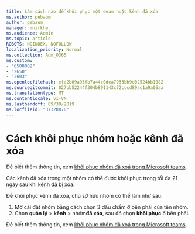 ```yaml
---
title: Làm cách nào để khôi phục một eeam hoặc kênh đã xóa
ms.author: pebaum
author: pebaum
manager: mnirkhe
ms.audience: Admin
ms.topic: article
ROBOTS: NOINDEX, NOFOLLOW
localization_priority: Normal
ms.collection: Adm_O365
ms.custom:
- "6500002"
- "2650"
- "2603"
ms.openlocfilehash: efd2b09a93fb7a44c0dea7933bb9d02524bb1082
ms.sourcegitcommit: 027bb52244f304b891143c72cccd89ac1a9a05aa
ms.translationtype: MT
ms.contentlocale: vi-VN
ms.lasthandoff: 09/30/2019
ms.locfileid: "37328870"
---
```

# <a name="how-to-restore-a-deleted-team-or-channel"></a>Cách khôi phục nhóm hoặc kênh đã xóa

Để biết thêm thông tin, xem [khôi phục nhóm đã xoá trong Microsoft teams](https://blogs.technet.microsoft.com/skypehybridguy/2017/07/23/restoring-a-deleted-team-in-microsoft-teams).

Các kênh đã xóa trong một nhóm có thể được khôi phục trong tối đa 21 ngày sau khi kênh đã bị xóa.

Để khôi phục kênh đã xóa, chủ sở hữu nhóm có thể làm như sau:

1. Mở cài đặt nhóm bằng cách chọn 3 dấu chấm ở bên phải của tên nhóm.
2. Chọn **quản lý** > **kênh** > nhóm**đã xóa**, sau đó chọn **khôi phục** ở bên phải.

Để biết thêm thông tin, xem [khôi phục nhóm đã xoá trong Microsoft teams](https://blogs.technet.microsoft.com/skypehybridguy/2017/07/23/restoring-a-deleted-team-in-microsoft-teams).
